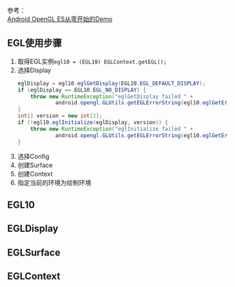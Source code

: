 参考：  
[Android OpenGL ES从零开始的Demo](https://github.com/doggycoder/AndroidOpenGLDemo)  
## EGL使用步骤
1. 取得EGL实例`egl10 = (EGL10) EGLContext.getEGL();`  
2. 选择Display  
   ```java
   eglDisplay = egl10.eglGetDisplay(EGL10.EGL_DEFAULT_DISPLAY);
   if (eglDisplay == EGL10.EGL_NO_DISPLAY) {
       throw new RuntimeException("eglGetDisplay failed " +
               android.opengl.GLUtils.getEGLErrorString(egl10.eglGetError()));
   }
   int[] version = new int[2];
   if (!egl10.eglInitialize(eglDisplay, version)) {
       throw new RuntimeException("eglInitialize failed " +
               android.opengl.GLUtils.getEGLErrorString(egl10.eglGetError()));
   }
   ```
3. 选择Config  
4. 创建Surface  
5. 创建Context  
6. 指定当前的环境为绘制环境  

## EGL10
## EGLDisplay
## EGLSurface
## EGLContext
